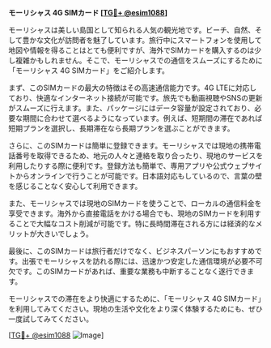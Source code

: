 **モーリシャス 4G SIMカード [[TG💪+ @esim1088](https://t.me/s/esim1088)]**

モーリシャスは美しい島国として知られる人気の観光地です。ビーチ、自然、そして豊かな文化が訪問者を魅了しています。旅行中にスマートフォンを使用して地図や情報を得ることはとても便利ですが、海外でSIMカードを購入するのは少し複雑かもしれません。そこで、モーリシャスでの通信をスムーズにするために「モーリシャス 4G SIMカード」をご紹介します。

まず、このSIMカードの最大の特徴はその高速通信能力です。4G LTEに対応しており、快適なインターネット接続が可能です。旅先でも動画視聴やSNSの更新がスムーズに行えます。また、パッケージにはデータ容量が設定されており、必要な期間に合わせて選べるようになっています。例えば、短期間の滞在であれば短期プランを選択し、長期滞在なら長期プランを選ぶことができます。

さらに、このSIMカードは簡単に登録できます。モーリシャスでは現地の携帯電話番号を取得できるため、地元の人々と連絡を取り合ったり、現地のサービスを利用したりする際に便利です。登録方法も簡単で、専用アプリや公式ウェブサイトからオンラインで行うことが可能です。日本語対応もしているので、言葉の壁を感じることなく安心して利用できます。

また、モーリシャスでは現地のSIMカードを使うことで、ローカルの通信料金を享受できます。海外から直接電話をかける場合でも、現地のSIMカードを利用することで大幅なコスト削減が可能です。特に長時間滞在される方には経済的なメリットが大きいでしょう。

最後に、このSIMカードは旅行者だけでなく、ビジネスパーソンにもおすすめです。出張でモーリシャスを訪れる際には、迅速かつ安定した通信環境が必要不可欠です。このSIMカードがあれば、重要な業務も中断することなく遂行できます。

モーリシャスでの滞在をより快適にするために、「モーリシャス 4G SIMカード」を利用してみてください。現地の生活や文化をより深く体験するためにも、ぜひ一度試してみてください。

[[TG💪+ @esim1088](https://t.me/s/esim1088) ![Image](https://i.postimg.cc/Y0z9fWf4/image.png)]